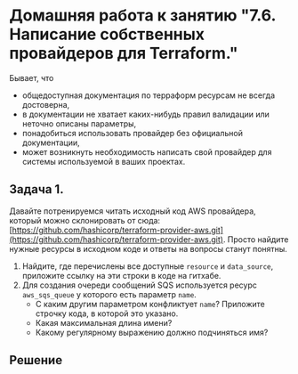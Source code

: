 # Домашняя работа к занятию "7.6. Написание собственных провайдеров для Terraform."

Бывает, что 
* общедоступная документация по терраформ ресурсам не всегда достоверна,
* в документации не хватает каких-нибудь правил валидации или неточно описаны параметры,
* понадобиться использовать провайдер без официальной документации,
* может возникнуть необходимость написать свой провайдер для системы используемой в ваших проектах.   

## Задача 1. 
Давайте потренируемся читать исходный код AWS провайдера, который можно склонировать от сюда: 
[https://github.com/hashicorp/terraform-provider-aws.git](https://github.com/hashicorp/terraform-provider-aws.git).
Просто найдите нужные ресурсы в исходном коде и ответы на вопросы станут понятны.  


1. Найдите, где перечислены все доступные `resource` и `data_source`, приложите ссылку на эти строки в коде на 
гитхабе.   
1. Для создания очереди сообщений SQS используется ресурс `aws_sqs_queue` у которого есть параметр `name`. 
    * С каким другим параметром конфликтует `name`? Приложите строчку кода, в которой это указано.
    * Какая максимальная длина имени? 
    * Какому регулярному выражению должно подчиняться имя? 

## Решение
